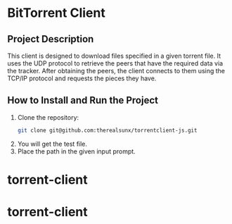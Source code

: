 # BitTorrent Client

## Project Description

This client is designed to download files specified in a given torrent file. It uses the UDP protocol to retrieve the peers that have the required data via the tracker. After obtaining the peers, the client connects to them using the TCP/IP protocol and requests the pieces they have.

## How to Install and Run the Project

1. Clone the repository:
    ```bash
    git clone git@github.com:therealsunx/torrentclient-js.git
    ```
2. You will get the test file.
3. Place the path in the given input prompt.
# torrent-client
# torrent-client
